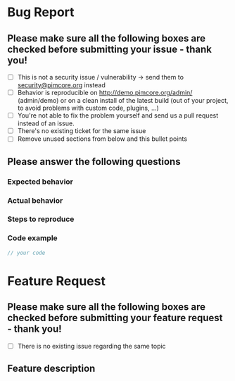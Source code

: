 
# Bug Report
## Please make sure all the following boxes are checked before submitting your issue - thank you!
- [ ] This is not a security issue / vulnerability -> send them to security@pimcore.org instead
- [ ] Behavior is reproducible on http://demo.pimcore.org/admin/ (admin/demo) 
or on a clean install of the latest build (out of your project, to avoid problems with custom code, plugins, ...) 
- [ ] You're not able to fix the problem yourself and send us a pull request instead of an issue. 
- [ ] There's no existing ticket for the same issue
- [ ] Remove unused sections from below and this bullet points

## Please answer the following questions 
  
### Expected behavior 
  
### Actual behavior  
  
### Steps to reproduce  
  
### Code example 
```php
// your code
```


# Feature Request 
## Please make sure all the following boxes are checked before submitting your feature request - thank you!
- [ ] There is no existing issue regarding the same topic

## Feature description 
  
  
